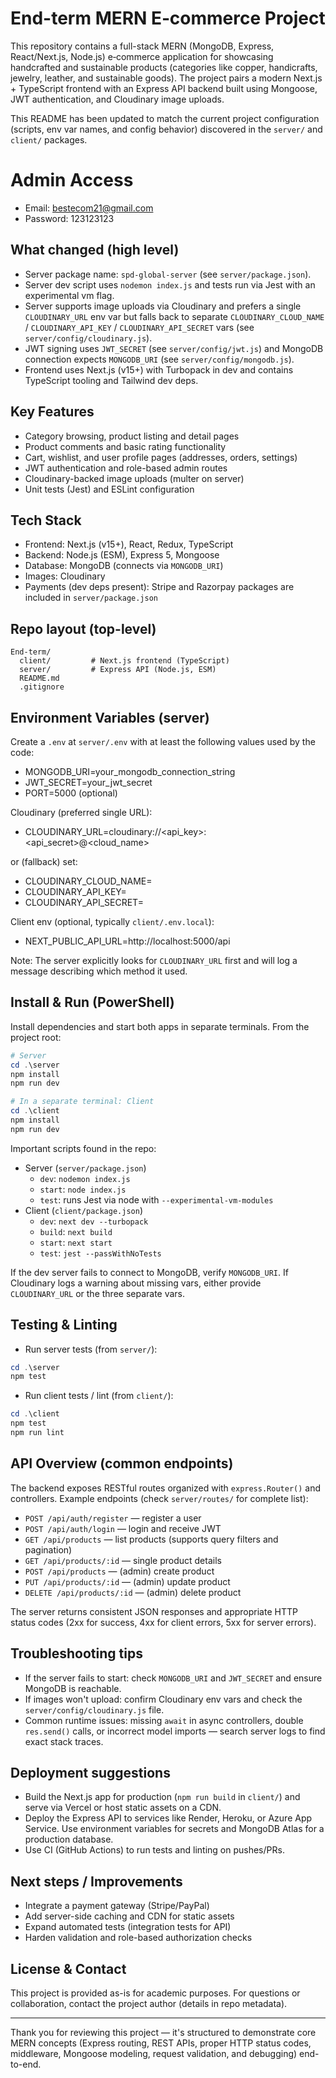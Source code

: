 
# End-term MERN E‑commerce Project

This repository contains a full-stack MERN (MongoDB, Express, React/Next.js, Node.js) e‑commerce application for showcasing handcrafted and sustainable products (categories like copper, handicrafts, jewelry, leather, and sustainable goods). The project pairs a modern Next.js + TypeScript frontend with an Express API backend built using Mongoose, JWT authentication, and Cloudinary image uploads.

This README has been updated to match the current project configuration (scripts, env var names, and config behavior) discovered in the `server/` and `client/` packages.


# Admin Access
- Email: bestecom21@gmail.com
- Password: 123123123

## What changed (high level)

- Server package name: `spd-global-server` (see `server/package.json`).
- Server dev script uses `nodemon index.js` and tests run via Jest with an experimental vm flag.
- Server supports image uploads via Cloudinary and prefers a single `CLOUDINARY_URL` env var but falls back to separate `CLOUDINARY_CLOUD_NAME` / `CLOUDINARY_API_KEY` / `CLOUDINARY_API_SECRET` vars (see `server/config/cloudinary.js`).
- JWT signing uses `JWT_SECRET` (see `server/config/jwt.js`) and MongoDB connection expects `MONGODB_URI` (see `server/config/mongodb.js`).
- Frontend uses Next.js (v15+) with Turbopack in dev and contains TypeScript tooling and Tailwind dev deps.

## Key Features

- Category browsing, product listing and detail pages
- Product comments and basic rating functionality
- Cart, wishlist, and user profile pages (addresses, orders, settings)
- JWT authentication and role-based admin routes
- Cloudinary-backed image uploads (multer on server)
- Unit tests (Jest) and ESLint configuration

## Tech Stack

- Frontend: Next.js (v15+), React, Redux, TypeScript
- Backend: Node.js (ESM), Express 5, Mongoose
- Database: MongoDB (connects via `MONGODB_URI`)
- Images: Cloudinary
- Payments (dev deps present): Stripe and Razorpay packages are included in `server/package.json`

## Repo layout (top-level)

```
End-term/
  client/         # Next.js frontend (TypeScript)
  server/         # Express API (Node.js, ESM)
  README.md
  .gitignore
```

## Environment Variables (server)

Create a `.env` at `server/.env` with at least the following values used by the code:

- MONGODB_URI=your_mongodb_connection_string
- JWT_SECRET=your_jwt_secret
- PORT=5000 (optional)

Cloudinary (preferred single URL):

- CLOUDINARY_URL=cloudinary://<api_key>:<api_secret>@<cloud_name>

or (fallback) set:

- CLOUDINARY_CLOUD_NAME=
- CLOUDINARY_API_KEY=
- CLOUDINARY_API_SECRET=

Client env (optional, typically `client/.env.local`):

- NEXT_PUBLIC_API_URL=http://localhost:5000/api

Note: The server explicitly looks for `CLOUDINARY_URL` first and will log a message describing which method it used.

## Install & Run (PowerShell)

Install dependencies and start both apps in separate terminals. From the project root:

```powershell
# Server
cd .\server
npm install
npm run dev

# In a separate terminal: Client
cd .\client
npm install
npm run dev
```

Important scripts found in the repo:

- Server (`server/package.json`)
  - `dev`: `nodemon index.js`
  - `start`: `node index.js`
  - `test`: runs Jest via node with `--experimental-vm-modules`
- Client (`client/package.json`)
  - `dev`: `next dev --turbopack`
  - `build`: `next build`
  - `start`: `next start`
  - `test`: `jest --passWithNoTests`

If the dev server fails to connect to MongoDB, verify `MONGODB_URI`. If Cloudinary logs a warning about missing vars, either provide `CLOUDINARY_URL` or the three separate vars.

## Testing & Linting

- Run server tests (from `server/`):

```powershell
cd .\server
npm test
```

- Run client tests / lint (from `client/`):

```powershell
cd .\client
npm test
npm run lint
```

## API Overview (common endpoints)

The backend exposes RESTful routes organized with `express.Router()` and controllers. Example endpoints (check `server/routes/` for complete list):

- `POST /api/auth/register` — register a user
- `POST /api/auth/login` — login and receive JWT
- `GET /api/products` — list products (supports query filters and pagination)
- `GET /api/products/:id` — single product details
- `POST /api/products` — (admin) create product
- `PUT /api/products/:id` — (admin) update product
- `DELETE /api/products/:id` — (admin) delete product

The server returns consistent JSON responses and appropriate HTTP status codes (2xx for success, 4xx for client errors, 5xx for server errors).

## Troubleshooting tips

- If the server fails to start: check `MONGODB_URI` and `JWT_SECRET` and ensure MongoDB is reachable.
- If images won't upload: confirm Cloudinary env vars and check the `server/config/cloudinary.js` file.
- Common runtime issues: missing `await` in async controllers, double `res.send()` calls, or incorrect model imports — search server logs to find exact stack traces.

## Deployment suggestions

- Build the Next.js app for production (`npm run build` in `client/`) and serve via Vercel or host static assets on a CDN.
- Deploy the Express API to services like Render, Heroku, or Azure App Service. Use environment variables for secrets and MongoDB Atlas for a production database.
- Use CI (GitHub Actions) to run tests and linting on pushes/PRs.

## Next steps / Improvements

- Integrate a payment gateway (Stripe/PayPal)
- Add server-side caching and CDN for static assets
- Expand automated tests (integration tests for API)
- Harden validation and role-based authorization checks

## License & Contact

This project is provided as-is for academic purposes. For questions or collaboration, contact the project author (details in repo metadata).

---

Thank you for reviewing this project — it's structured to demonstrate core MERN concepts (Express routing, REST APIs, proper HTTP status codes, middleware, Mongoose modeling, request validation, and debugging) end-to-end.
